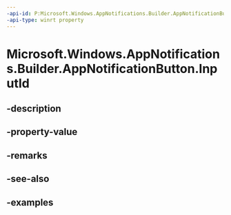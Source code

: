 ```yaml
---
-api-id: P:Microsoft.Windows.AppNotifications.Builder.AppNotificationButton.InputId
-api-type: winrt property
---
```


# Microsoft.Windows.AppNotifications.Builder.AppNotificationButton.InputId

<!--
public string InputId { get; set; }
-->


## -description

## -property-value

## -remarks

## -see-also

## -examples


